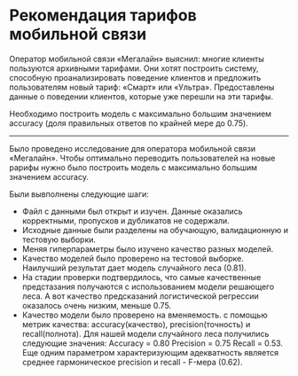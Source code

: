 # Рекомендация тарифов мобильной связи

Оператор мобильной связи «Мегалайн» выяснил: многие клиенты пользуются архивными тарифами. Они хотят построить систему, способную проанализировать поведение клиентов и предложить пользователям новый тариф: «Смарт» или «Ультра». Предоставлены данные о поведении клиентов, которые уже перешли на эти тарифы.

Необходимо построить модель с максимально большим значением accuracy (доля правильных ответов по крайней мере до 0.75). 

*****************************************
Было проведено исследование для оператора мобильной связи «Мегалайн». Чтобы оптимально переводить пользователей на новые рарифы нужно было построить модель с максимально большим значением accuracy.

Были вывполнены следующие шаги:
* Файл с данными был открыт и изучен. Данные оказались корректными, пропусков и дубликатов не содержали. 
* Исходные данные были разделены на обучающую, валидационную и тестовую выборки.
* Меняя гиперпараметры было изучено качество разных моделей.
* Качество моделей было проверено на тестовой выборке. Наилучший результат дает модель случайного леса (0.81).
* На стадии проверки подтвердилось, что самые качественные предстазания получаются с использованием модели решающего леса. А вот качество предсказаний логистической регрессии оказалось очень низким, меньше 0.75.
* Качество модели было проверено на вменяемость. с помощью метрик качества: accuracy(качество), precision(точность) и recall(полнота). Для нашей модели случайного леса получились следующие значения: Accuracy = 0.80 Precision = 0.75 Recall = 0.53. Еще одним параметром характеризующим адекватность является среднее гармоническое precision и recall - F-мера (0.62).
